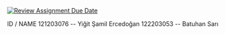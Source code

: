 [![Review Assignment Due Date](https://classroom.github.com/assets/deadline-readme-button-22041afd0340ce965d47ae6ef1cefeee28c7c493a6346c4f15d667ab976d596c.svg)](https://classroom.github.com/a/PlHXFZE7)


ID / NAME
121203076 -- Yiğit Şamil Ercedoğan
122203053 -- Batuhan Sarı
